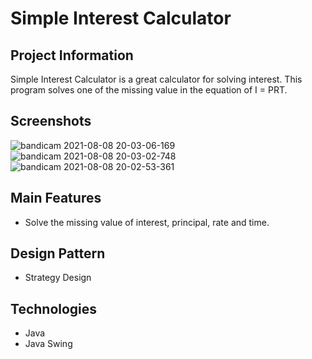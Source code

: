 # Simple Interest Calculator

## Project Information
  Simple Interest Calculator is a great calculator for solving interest. This program solves one of the missing value in the equation of I = PRT.  
  
## Screenshots

![bandicam 2021-08-08 20-03-06-169](https://user-images.githubusercontent.com/71702837/128631251-f80a226b-e862-48d1-ae6e-6db092022e49.jpg)
![bandicam 2021-08-08 20-03-02-748](https://user-images.githubusercontent.com/71702837/128631253-bfe86ed9-6829-4653-9a44-e49ee6bd3fa8.jpg)
![bandicam 2021-08-08 20-02-53-361](https://user-images.githubusercontent.com/71702837/128631255-365f6123-b5c0-43fc-88b6-3171f5218b9d.jpg)


## Main Features
* Solve the missing value of interest, principal, rate and time.

## Design Pattern
* Strategy Design

## Technologies
* Java
* Java Swing
